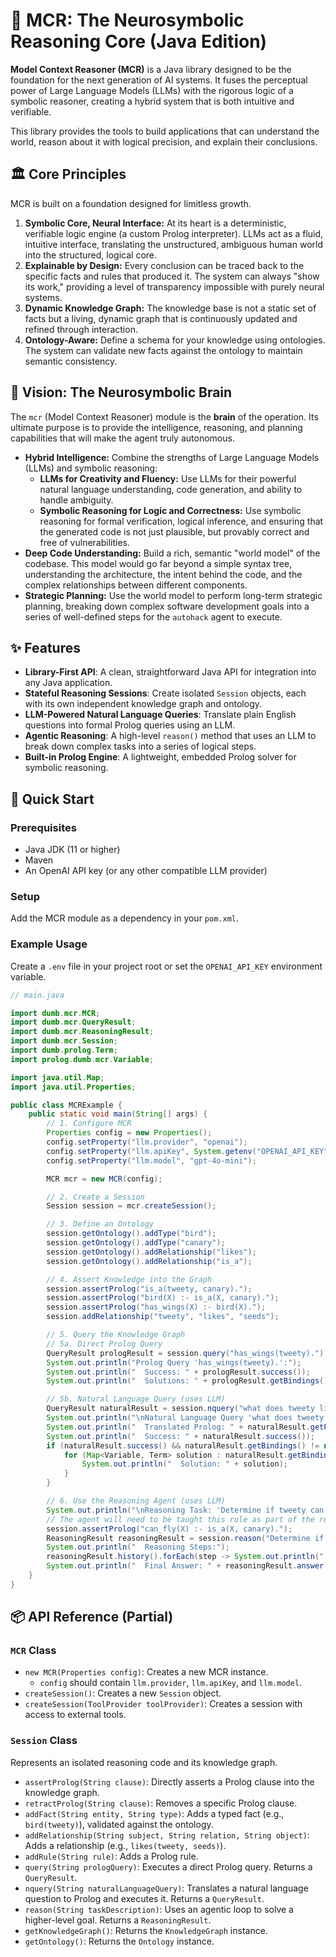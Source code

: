 # 🧠 MCR: The Neurosymbolic Reasoning Core (Java Edition)

**Model Context Reasoner (MCR)** is a Java library designed to be the foundation for the next generation of AI systems.
It fuses the perceptual power of Large Language Models (LLMs) with the rigorous logic of a symbolic reasoner, creating a
hybrid system that is both intuitive and verifiable.

This library provides the tools to build applications that can understand the world, reason about it with logical
precision, and explain their conclusions.

## 🏛️ Core Principles

MCR is built on a foundation designed for limitless growth.

1. **Symbolic Core, Neural Interface:** At its heart is a deterministic, verifiable logic engine (a custom Prolog
   interpreter). LLMs act as a fluid, intuitive interface, translating the unstructured, ambiguous human world into the
   structured, logical core.
2. **Explainable by Design:** Every conclusion can be traced back to the specific facts and rules that produced it. The
   system can always "show its work," providing a level of transparency impossible with purely neural systems.
3. **Dynamic Knowledge Graph:** The knowledge base is not a static set of facts but a living, dynamic graph that is
   continuously updated and refined through interaction.
4. **Ontology-Aware:** Define a schema for your knowledge using ontologies. The system can validate new facts against
   the ontology to maintain semantic consistency.

## 🔭 Vision: The Neurosymbolic Brain

The `mcr` (Model Context Reasoner) module is the **brain** of the operation. Its ultimate purpose is to provide the
intelligence, reasoning, and planning capabilities that will make the agent truly autonomous.

* **Hybrid Intelligence:** Combine the strengths of Large Language Models (LLMs) and symbolic reasoning:
    * **LLMs for Creativity and Fluency:** Use LLMs for their powerful natural language understanding, code generation,
      and ability to handle ambiguity.
    * **Symbolic Reasoning for Logic and Correctness:** Use symbolic reasoning for formal verification, logical
      inference, and ensuring that the generated code is not just plausible, but provably correct and free of
      vulnerabilities.
* **Deep Code Understanding:** Build a rich, semantic "world model" of the codebase. This model would go far beyond a
  simple syntax tree, understanding the architecture, the intent behind the code, and the complex relationships between
  different components.
* **Strategic Planning:** Use the world model to perform long-term strategic planning, breaking down complex software
  development goals into a series of well-defined steps for the `autohack` agent to execute.

## ✨ Features

* **Library-First API**: A clean, straightforward Java API for integration into any Java application.
* **Stateful Reasoning Sessions**: Create isolated `Session` objects, each with its own independent knowledge graph and
  ontology.
* **LLM-Powered Natural Language Queries**: Translate plain English questions into formal Prolog queries using an LLM.
* **Agentic Reasoning**: A high-level `reason()` method that uses an LLM to break down complex tasks into a series of
  logical steps.
* **Built-in Prolog Engine**: A lightweight, embedded Prolog solver for symbolic reasoning.

## 🚀 Quick Start

### Prerequisites

- Java JDK (11 or higher)
- Maven
- An OpenAI API key (or any other compatible LLM provider)

### Setup

Add the MCR module as a dependency in your `pom.xml`.

### Example Usage

Create a `.env` file in your project root or set the `OPENAI_API_KEY` environment variable.

```java
// main.java

import dumb.mcr.MCR;
import dumb.mcr.QueryResult;
import dumb.mcr.ReasoningResult;
import dumb.mcr.Session;
import dumb.prolog.Term;
import prolog.dumb.mcr.Variable;

import java.util.Map;
import java.util.Properties;

public class MCRExample {
    public static void main(String[] args) {
        // 1. Configure MCR
        Properties config = new Properties();
        config.setProperty("llm.provider", "openai");
        config.setProperty("llm.apiKey", System.getenv("OPENAI_API_KEY"));
        config.setProperty("llm.model", "gpt-4o-mini");

        MCR mcr = new MCR(config);

        // 2. Create a Session
        Session session = mcr.createSession();

        // 3. Define an Ontology
        session.getOntology().addType("bird");
        session.getOntology().addType("canary");
        session.getOntology().addRelationship("likes");
        session.getOntology().addRelationship("is_a");

        // 4. Assert Knowledge into the Graph
        session.assertProlog("is_a(tweety, canary).");
        session.assertProlog("bird(X) :- is_a(X, canary).");
        session.assertProlog("has_wings(X) :- bird(X).");
        session.addRelationship("tweety", "likes", "seeds");

        // 5. Query the Knowledge Graph
        // 5a. Direct Prolog Query
        QueryResult prologResult = session.query("has_wings(tweety).");
        System.out.println("Prolog Query 'has_wings(tweety).':");
        System.out.println("  Success: " + prologResult.success());
        System.out.println("  Solutions: " + prologResult.getBindings());

        // 5b. Natural Language Query (uses LLM)
        QueryResult naturalResult = session.nquery("what does tweety like?");
        System.out.println("\nNatural Language Query 'what does tweety like?':");
        System.out.println("  Translated Prolog: " + naturalResult.getPrologQuery());
        System.out.println("  Success: " + naturalResult.success());
        if (naturalResult.success() && naturalResult.getBindings() != null) {
            for (Map<Variable, Term> solution : naturalResult.getBindings()) {
                System.out.println("  Solution: " + solution);
            }
        }

        // 6. Use the Reasoning Agent (uses LLM)
        System.out.println("\nReasoning Task: 'Determine if tweety can fly, assuming canaries can fly.'");
        // The agent will need to be taught this rule as part of the reasoning process.
        session.assertProlog("can_fly(X) :- is_a(X, canary).");
        ReasoningResult reasoningResult = session.reason("Determine if tweety can fly.");
        System.out.println("  Reasoning Steps:");
        reasoningResult.history().forEach(step -> System.out.println("    - " + step));
        System.out.println("  Final Answer: " + reasoningResult.answer());
    }
}
```

## 📦 API Reference (Partial)

### `MCR` Class

* `new MCR(Properties config)`: Creates a new MCR instance.
    * `config` should contain `llm.provider`, `llm.apiKey`, and `llm.model`.
* `createSession()`: Creates a new `Session` object.
* `createSession(ToolProvider toolProvider)`: Creates a session with access to external tools.

### `Session` Class

Represents an isolated reasoning code and its knowledge graph.

* `assertProlog(String clause)`: Directly asserts a Prolog clause into the knowledge graph.
* `retractProlog(String clause)`: Removes a specific Prolog clause.
* `addFact(String entity, String type)`: Adds a typed fact (e.g., `bird(tweety)`), validated against the ontology.
* `addRelationship(String subject, String relation, String object)`: Adds a relationship (e.g., `likes(tweety, seeds)`).
* `addRule(String rule)`: Adds a Prolog rule.
* `query(String prologQuery)`: Executes a direct Prolog query. Returns a `QueryResult`.
* `nquery(String naturalLanguageQuery)`: Translates a natural language question to Prolog and executes it. Returns a
  `QueryResult`.
* `reason(String taskDescription)`: Uses an agentic loop to solve a higher-level goal. Returns a `ReasoningResult`.
* `getKnowledgeGraph()`: Returns the `KnowledgeGraph` instance.
* `getOntology()`: Returns the `Ontology` instance.
